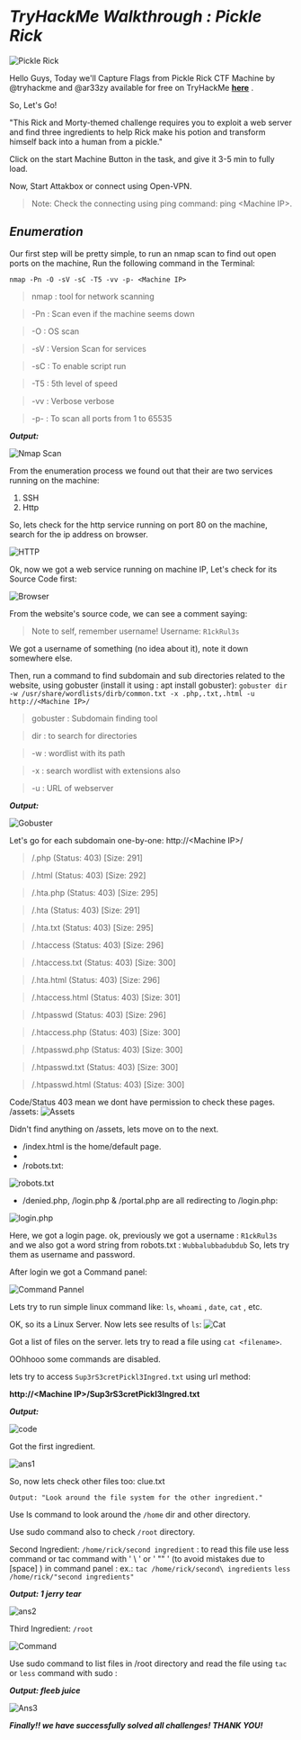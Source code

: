 #  ***TryHackMe Walkthrough : Pickle Rick***

![Pickle Rick](https://github.com/Hk-Hacker-Harsh/TryHackMe/blob/Root/Pickle-Rick/IMG/1.png?raw=true "TryHAckMe Pickle Rick Link")

Hello Guys, Today we'll Capture Flags from Pickle Rick CTF Machine by @tryhackme and @ar33zy available for free on TryHackMe **[here](https://tryhackme.com/room/picklerick)** .

So, Let's Go!

"This Rick and Morty-themed challenge requires you to exploit a web server and find three ingredients to help Rick make his potion and transform himself back into a human from a pickle."

Click on the start Machine Button in the task, and give it 3-5 min to fully load.

Now, Start Attakbox or connect using Open-VPN.

> Note: Check the connecting using ping command: ping <Machine IP\>.



## ***Enumeration***

Our first step will be pretty simple, to run an nmap scan to find out open ports on the machine, Run the following command in the Terminal:

`nmap -Pn -O -sV -sC -T5 -vv -p- <Machine IP>`

> nmap : tool for network scanning

> -Pn : Scan even if the machine seems down

> -O : OS scan

> -sV : Version Scan for services

> -sC : To enable script run

> -T5 : 5th level of speed

> -vv : Verbose verbose

> -p- : To scan all ports from 1 to 65535




***Output:***

![Nmap Scan](https://github.com/Hk-Hacker-Harsh/TryHackMe/blob/Root/Pickle-Rick/IMG/2.png?raw=true)

From the enumeration process we found out that their are two services running on the machine:
  1. SSH
  2. Http


So, lets check for the http service running on port 80 on the machine, search for the ip address on browser.

![HTTP](https://github.com/Hk-Hacker-Harsh/TryHackMe/blob/Root/Pickle-Rick/IMG/3.png?raw=true)


Ok, now we got a web service running on machine IP, Let's check for its Source Code first:

![Browser](https://github.com/Hk-Hacker-Harsh/TryHackMe/blob/Root/Pickle-Rick/IMG/4.png?raw=true)


From the website's source code, we can see a comment saying:
> Note to self, remember username!    Username: `R1ckRul3s`


We got a username of something (no idea about it), note it down somewhere else.

Then, run a command to find subdomain and sub directories related to the website, using gobuster (install it using : apt install gobuster):
`gobuster dir -w /usr/share/wordlists/dirb/common.txt -x .php,.txt,.html -u http://<Machine IP>/`

> gobuster : Subdomain finding tool

> dir : to search for directories

> -w <path> : wordlist with its path

> -x <extensions> : search wordlist with extensions also

> -u : URL of webserver


***Output:***

![Gobuster](https://github.com/Hk-Hacker-Harsh/TryHackMe/blob/Root/Pickle-Rick/IMG/5.png?raw=true)


Let's go for each subdomain one-by-one: http://<Machine IP\>/<Subdomain>

> /.php                  (Status: 403) [Size: 291]

> /.html                 (Status: 403) [Size: 292]

> /.hta.php              (Status: 403) [Size: 295]

> /.hta                  (Status: 403) [Size: 291]

> /.hta.txt              (Status: 403) [Size: 295]

> /.htaccess             (Status: 403) [Size: 296]

> /.htaccess.txt         (Status: 403) [Size: 300]

> /.hta.html             (Status: 403) [Size: 296]

> /.htaccess.html        (Status: 403) [Size: 301]

> /.htpasswd             (Status: 403) [Size: 296]

> /.htaccess.php         (Status: 403) [Size: 300]

> /.htpasswd.php         (Status: 403) [Size: 300]

> /.htpasswd.txt         (Status: 403) [Size: 300]

> /.htpasswd.html        (Status: 403) [Size: 300]


Code/Status 403 mean we dont have permission to check these pages.
  /assets: 
  ![Assets](https://github.com/Hk-Hacker-Harsh/TryHackMe/blob/Root/Pickle-Rick/IMG/6.png?raw=true)

Didn't find anything on /assets, lets move on to the next.
* /index.html is the home/default page.
* 
* /robots.txt:
  
![robots.txt](https://github.com/Hk-Hacker-Harsh/TryHackMe/blob/Root/Pickle-Rick/IMG/8.png?raw=true)


* /denied.php, /login.php & /portal.php are all redirecting to /login.php:

![login.php](https://github.com/Hk-Hacker-Harsh/TryHackMe/blob/Root/Pickle-Rick/IMG/7.png?raw=true)


Here, we got a login page.
ok, previously we got a username  : `R1ckRul3s`
and we also got a word string from robots.txt : `Wubbalubbadubdub`
So, lets try them as username and password.


After login we got a Command panel:

![Command Pannel](https://github.com/Hk-Hacker-Harsh/TryHackMe/blob/Root/Pickle-Rick/IMG/9.png?raw=true)


Lets try to run simple linux command like: `ls`, `whoami` , `date`, `cat` , etc.

 

OK, so its a Linux Server. Now lets see results of `ls`:
![Cat](https://github.com/Hk-Hacker-Harsh/TryHackMe/blob/Root/Pickle-Rick/IMG/10.png?raw=true)


Got a list of files on the server. lets try to read a file using `cat <filename>`.

OOhhooo  some commands are disabled.

lets try to access `Sup3rS3cretPickl3Ingred.txt` using url method:

**http://<Machine IP\>/Sup3rS3cretPickl3Ingred.txt**


***Output:***

![code](https://github.com/Hk-Hacker-Harsh/TryHackMe/blob/Root/Pickle-Rick/IMG/11.png?raw=true)


Got the first ingredient.

![ans1](https://github.com/Hk-Hacker-Harsh/TryHackMe/blob/Root/Pickle-Rick/IMG/12.png?raw=true)


So, now lets check other files too: clue.txt

`Output: "Look around the file system for the other ingredient."`

Use ls command to look around the `/home` dir and other directory.

Use sudo command also to check `/root` directory.


Second Ingredient: `/home/rick/second ingredient` : to read this file use less command or tac command with ' \ '  or  ' "" ' \(to avoid mistakes due to \[space\] \) in command panel :
        ex.: `tac /home/rick/second\ ingredients`
              `less /home/rick/"second ingredients"`

***Output: 1 jerry tear***

![ans2](https://github.com/Hk-Hacker-Harsh/TryHackMe/blob/Root/Pickle-Rick/IMG/13.png?raw=true)


Third Ingredient: `/root`

![Command](https://github.com/Hk-Hacker-Harsh/TryHackMe/blob/Root/Pickle-Rick/IMG/14.png?raw=true)


Use sudo command to list files in /root directory and read the file using `tac` or `less` command with sudo :

***Output: fleeb juice***

![Ans3](https://github.com/Hk-Hacker-Harsh/TryHackMe/blob/Root/Pickle-Rick/IMG/15.png?raw=true)


***Finally!! we have successfully solved all challenges!
THANK YOU!***
